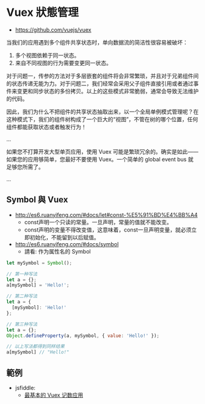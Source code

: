 # Vuex 狀態管理

* https://github.com/vuejs/vuex

当我们的应用遇到多个组件共享状态时，单向数据流的简洁性很容易被破坏：

1. 多个视图依赖于同一状态。
2. 来自不同视图的行为需要变更同一状态。

对于问题一，传参的方法对于多层嵌套的组件将会非常繁琐，并且对于兄弟组件间的状态传递无能为力。对于问题二，我们经常会采用父子组件直接引用或者通过事件来变更和同步状态的多份拷贝。以上的这些模式非常脆弱，通常会导致无法维护的代码。

因此，我们为什么不把组件的共享状态抽取出来，以一个全局单例模式管理呢？在这种模式下，我们的组件树构成了一个巨大的“视图”，不管在树的哪个位置，任何组件都能获取状态或者触发行为！

...

如果您不打算开发大型单页应用，使用 Vuex 可能是繁琐冗余的。确实是如此——如果您的应用够简单，您最好不要使用 Vuex。一个简单的 global event bus 就足够您所需了。

...

## Symbol 與 Vuex

* http://es6.ruanyifeng.com/#docs/let#const-%E5%91%BD%E4%BB%A4
  * const声明一个只读的常量。一旦声明，常量的值就不能改变。
  * const声明的变量不得改变值，这意味着，const一旦声明变量，就必须立即初始化，不能留到以后赋值。
* http://es6.ruanyifeng.com/#docs/symbol
  * 請看: 作为属性名的 Symbol


```js
let mySymbol = Symbol();

// 第一种写法
let a = {};
a[mySymbol] = 'Hello!';

// 第二种写法
let a = {
  [mySymbol]: 'Hello!'
};

// 第三种写法
let a = {};
Object.defineProperty(a, mySymbol, { value: 'Hello!' });

// 以上写法都得到同样结果
a[mySymbol] // "Hello!"
```

## 範例

* jsfiddle:
  * [最基本的 Vuex 记数应用](https://jsfiddle.net/n9jmu5v7/1269/)